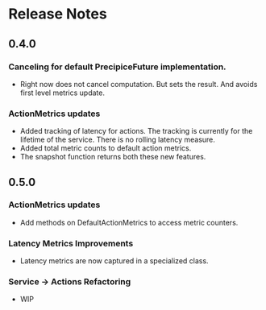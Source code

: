 # Release Notes

## 0.4.0

### Canceling for default PrecipiceFuture implementation.
- Right now does not cancel computation. But sets the result. And avoids first level metrics update.

### ActionMetrics updates
- Added tracking of latency for actions. The tracking is currently for the lifetime of the service. There is no
rolling latency measure.
- Added total metric counts to default action metrics.
- The snapshot function returns both these new features.

## 0.5.0

### ActionMetrics updates
- Add methods on DefaultActionMetrics to access metric counters.

### Latency Metrics Improvements
- Latency metrics are now captured in a specialized class.

### Service -> Actions Refactoring
- WIP